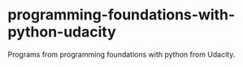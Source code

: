 # programming-foundations-with-python-udacity
Programs from programming foundations with python from Udacity.
